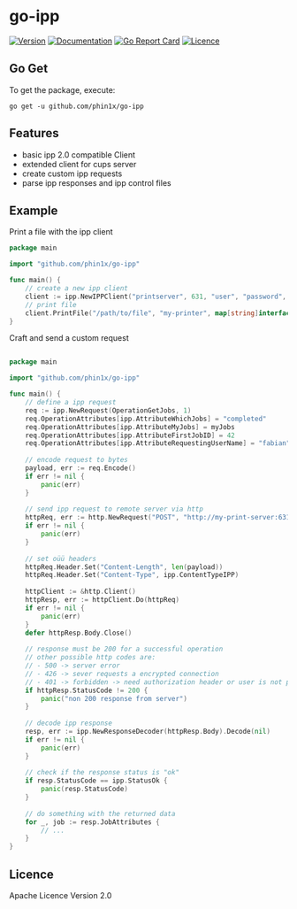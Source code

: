 # go-ipp

[![Version](https://img.shields.io/github/release-pre/phin1x/go-ipp.svg)](https://github.com/phin1x/go-ipp/releases/tag/v1.4.2)
[![Documentation](https://img.shields.io/badge/go.dev-reference-007d9c?logo=go&logoColor=white)](https://pkg.go.dev/github.com/phin1x/go-ipp?tab=doc)
[![Go Report Card](https://goreportcard.com/badge/github.com/phin1x/go-ipp)](https://goreportcard.com/report/github.com/phin1x/go-ipp)
[![Licence](https://img.shields.io/github/license/phin1x/go-ipp.svg)](https://github.com/phin1x/go-ipp/blob/master/LICENSE)

## Go Get

To get the package, execute:
```
go get -u github.com/phin1x/go-ipp
```

## Features

* basic ipp 2.0 compatible Client
* extended client for cups server
* create custom ipp requests
* parse ipp responses and ipp control files

## Example

Print a file with the ipp client
```go
package main

import "github.com/phin1x/go-ipp"

func main() {
    // create a new ipp client
    client := ipp.NewIPPClient("printserver", 631, "user", "password", true)
    // print file
    client.PrintFile("/path/to/file", "my-printer", map[string]interface{}{})
}
```

Craft and send a custom request
```go

package main

import "github.com/phin1x/go-ipp"

func main() {             
    // define a ipp request
    req := ipp.NewRequest(OperationGetJobs, 1)
    req.OperationAttributes[ipp.AttributeWhichJobs] = "completed"
    req.OperationAttributes[ipp.AttributeMyJobs] = myJobs
    req.OperationAttributes[ipp.AttributeFirstJobID] = 42
    req.OperationAttributes[ipp.AttributeRequestingUserName] = "fabian"
    
    // encode request to bytes
    payload, err := req.Encode()
    if err != nil {
        panic(err)
    }
    
    // send ipp request to remote server via http
    httpReq, err := http.NewRequest("POST", "http://my-print-server:631/printers/my-printer", bytes.NewBuffer(payload))
    if err != nil {
        panic(err)
    }
    
    // set oüü headers
    httpReq.Header.Set("Content-Length", len(payload))
    httpReq.Header.Set("Content-Type", ipp.ContentTypeIPP)
    
    httpClient := &http.Client()
    httpResp, err := httpClient.Do(httpReq)
    if err != nil {
        panic(err)
    }
    defer httpResp.Body.Close()
    
    // response must be 200 for a successful operation
    // other possible http codes are: 
    // - 500 -> server error
    // - 426 -> sever requests a encrypted connection
    // - 401 -> forbidden -> need authorization header or user is not permitted
    if httpResp.StatusCode != 200 {
        panic("non 200 response from server")
    }
    
    // decode ipp response
    resp, err := ipp.NewResponseDecoder(httpResp.Body).Decode(nil)
    if err != nil {
        panic(err)
    }
    
    // check if the response status is "ok"
    if resp.StatusCode == ipp.StatusOk {
        panic(resp.StatusCode)
    }
    
    // do something with the returned data
    for _, job := resp.JobAttributes {
        // ...
    }
}
```

## Licence

Apache Licence Version 2.0

